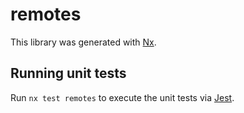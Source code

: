 # remotes

This library was generated with [Nx](https://nx.dev).

## Running unit tests

Run `nx test remotes` to execute the unit tests via [Jest](https://jestjs.io).
